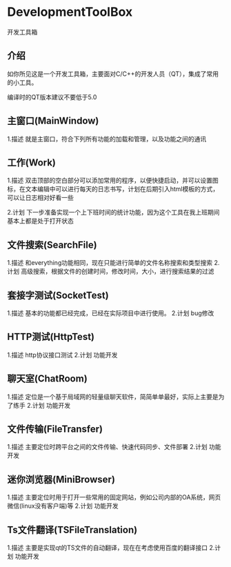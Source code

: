 # DevelopmentToolBox
开发工具箱

## 介绍

如你所见这是一个开发工具箱，主要面对C/C++的开发人员（QT），集成了常用的小工具。

编译时的QT版本建议不要低于5.0

主窗口(MainWindow)
------
1.描述
	就是主窗口，符合下列所有功能的加载和管理，以及功能之间的通讯


工作(Work)
------
1.描述
	双击顶部的空白部分可以添加常用的程序，以便快捷启动，并可以设置图标，在文本编辑中可以进行每天的日志书写，计划在后期引入html模板的方式，可以让日志相对好看一些


2.计划
	下一步准备实现一个上下班时间的统计功能，因为这个工具在我上班期间基本上都是处于打开状态


文件搜索(SearchFile)
------
1.描述
	和everything功能相同，现在只能进行简单的文件名称搜索和类型搜索
2.计划
	高级搜索，根据文件的创建时间，修改时间，大小，进行搜索结果的过滤


套接字测试(SocketTest)
------
1.描述
	基本的功能都已经完成，已经在实际项目中进行使用。
2.计划
	bug修改

HTTP测试(HttpTest)
------
1.描述
	http协议接口测试
2.计划
	功能开发


聊天室(ChatRoom)
------
1.描述
	定位是一个基于局域网的轻量级聊天软件，简简单单最好，实际上主要是为了练手
2.计划
	功能开发


文件传输(FileTransfer)
------
1.描述
	主要定位时跨平台之间的文件传输、快速代码同步、文件部署
2.计划
	功能开发


迷你浏览器(MiniBrowser)
------
1.描述
	主要定位时用于打开一些常用的固定网站，例如公司内部的OA系统，网页微信(linux没有客户端)等
2.计划
	功能开发


Ts文件翻译(TSFileTranslation)
------
1.描述
	主要是实现qt的TS文件的自动翻译，现在在考虑使用百度的翻译接口
2.计划
	功能开发

